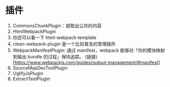 # 插件
1. CommonsChunkPlugin：提取出公共的内容
2. HtmlWebpackPlugin
3. 你还可以看一下 html-webpack-template
4. clean-webpack-plugin 是一个比较普及的管理插件
5. WebpackManifestPlugin: 通过 manifest，webpack 能够对「你的模块映射到输出 bundle 的过程」保持追踪。 (链接)[https://www.webpackjs.com/guides/output-management/#manifest]
6. SourceMapDevToolPlugin 
7. UglifyJsPlugin
8. ExtractTextPlugin